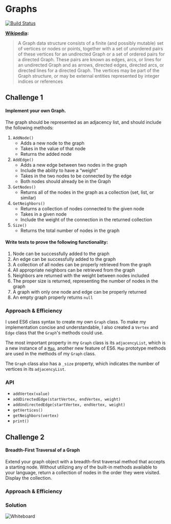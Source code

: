 # Graphs
[![Build Status](https://travis-ci.com/BillyBunn/data-structures-and-algorithms.svg?branch=graph)](https://travis-ci.com/BillyBunn/data-structures-and-algorithms)

**[Wikipedia](https://en.wikipedia.org/wiki/Graph_(discrete_mathematics)):**
> A Graph data structure consists of a finite (and possibly mutable) set of vertices or nodes or points, together with a set of unordered pairs of these vertices for an undirected Graph or a set of ordered pairs for a directed Graph. These pairs are known as edges, arcs, or lines for an undirected Graph and as arrows, directed edges, directed arcs, or directed lines for a directed Graph. The vertices may be part of the Graph structure, or may be external entities represented by integer indices or references

## Challenge 1
#### Implement your own Graph. 
The graph should be represented as an adjacency list, and should include the following methods:
1. `AddNode()`
   - Adds a new node to the graph
   - Takes in the value of that node
   - Returns the added node
2. `AddEdge()`
   - Adds a new edge between two nodes in the graph
   - Include the ability to have a “weight”
   - Takes in the two nodes to be connected by the edge
   - Both nodes should already be in the Graph
3. `GetNodes()`
   - Returns all of the nodes in the graph as a collection (set, list, or similar)
4. `GetNeighbors()`
   - Returns a collection of nodes connected to the given node
   - Takes in a given node
   - Include the weight of the connection in the returned collection
5. `Size()`
   - Returns the total number of nodes in the graph

#### Write tests to prove the following functionality:
1. Node can be successfully added to the graph
2. An edge can be successfully added to the graph
3. A collection of all nodes can be properly retrieved from the graph
4. All appropriate neighbors can be retrieved from the graph
5. Neighbors are returned with the weight between nodes included
6. The proper size is returned, representing the number of nodes in the graph
7. A graph with only one node and edge can be properly returned
8. An empty graph properly returns `null`

### Approach & Efficiency
I used ES6 class syntax to create my own `Graph` class. To make my implementation concise and understandable, I also created a `Vertex` and `Edge` class that the `Graph`'s methods could use. 

The most important property in my `Graph` class is its `adjacencyList`, which is a new instance of a [`Map`](https://developer.mozilla.org/en-US/docs/Web/JavaScript/Reference/Global_Objects/Map), another new feature of ES6. `Map` prototype methods are used in the methods of my `Graph` class. 

The `Graph` class also has a `_size` property, which indicates the number of vertices in its `adjacencyList`.

### API
* `addVertex(value)`
* `addDirectedEdge(startVertex, endVertex, weight)`
* `addUndirectedEdge(startVertex, endVertex, weight)`
* `getVertices()`
* `getNeighbors(vertex)`
* `print()`

## Challenge 2
#### Breadth-First Traversal of a Graph
Extend your graph object with a breadth-first traversal method that accepts a starting node. Without utilizing any of the built-in methods available to your language, return a collection of nodes in the order they were visited. Display the collection.

### Approach & Efficiency
<!-- What approach did you take? Why? What is the Big O space/time for this approach? -->

### Solution
![Whiteboard](https://i.imgur.com/gHyKsq7.jpg)
